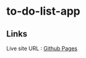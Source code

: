 # to-do-list-app
## Links
Live site URL :  [Github Pages](https://makhareishvili.github.io/to-do-list-app/)
